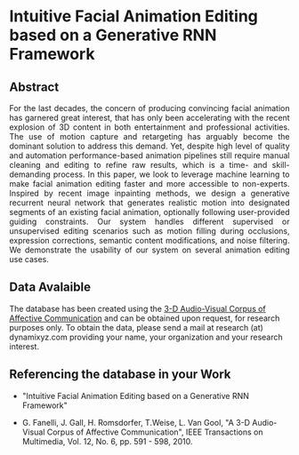 # Intuitive Facial Animation Editing based on a Generative RNN Framework
## Abstract

<p align="justify"> For the last decades, the concern of producing convincing facial animation has garnered great interest, that has only been accelerating with the recent explosion of 3D content in both entertainment and professional activities. The use of motion capture and retargeting has arguably become the dominant solution to address this demand. Yet, despite high level of quality and automation performance-based animation pipelines still require manual cleaning and editing to refine raw results, which is a time- and skill-demanding process. In this paper, we look to leverage machine learning to make facial animation editing faster and more accessible to non-experts. Inspired by recent image inpainting methods, we design a generative recurrent neural network that generates realistic motion into designated segments of an existing facial animation, optionally following user-provided guiding constraints. Our system handles different supervised or unsupervised editing scenarios such as motion filling during occlusions, expression corrections, semantic content modifications, and noise filtering. We demonstrate the usability of our system on several animation editing use cases.</p>


## Data Avalaible

The database has been created using the [3-D Audio-Visual Corpus of Affective Communication](https://data.vision.ee.ethz.ch/cvl/datasets/b3dac2.en.html) and can be obtained upon request, for research purposes only.
To obtain the data, please send a mail at research (at) dynamixyz.com providing your name, your organization and your research interest.


## Referencing the database in your Work

- "Intuitive Facial Animation Editing based on a Generative RNN Framework" 

- G. Fanelli, J. Gall, H. Romsdorfer, T.Weise, L. Van Gool, "A 3-D Audio-Visual Corpus of Affective Communication", IEEE Transactions on Multimedia, Vol. 12, No. 6, pp. 591 - 598, 2010.
